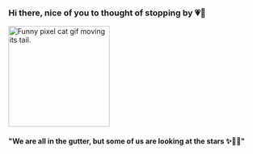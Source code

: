 ### Hi there, nice of you to thought of stopping by 💗🍵

<img height="200" src="https://github.com/nadeeshanie/nadeeshanie/blob/3e22bf61a1e98778a16c3a16016028490e04824b/images/cat.gif" alt="Funny pixel cat gif moving its tail." />

#### "We are all in the gutter, but some of us are looking at the stars ✨👩‍🚀"



